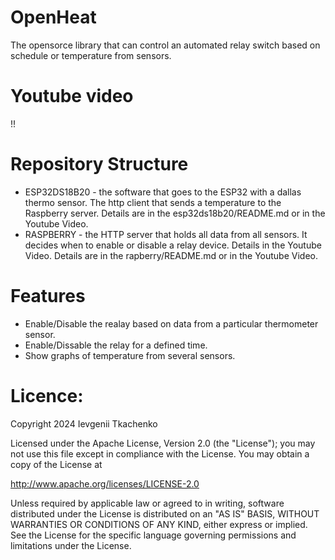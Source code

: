 # OpenHeat 

The opensorce library that can control an automated relay switch based on schedule or temperature from sensors. 

# Youtube video

!!

# Repository Structure 

- ESP32DS18B20 - the software that goes to the ESP32 with a dallas thermo sensor. The http client that sends a temperature to the Raspberry server. Details are in the esp32ds18b20/README.md or in the Youtube Video. 
- RASPBERRY - the HTTP server that holds all data from all sensors. It decides when to enable or disable a relay device. Details in the Youtube Video. Details are in the rapberry/README.md or in the Youtube Video. 

# Features

- Enable/Disable the realay based on data from a particular thermometer sensor.
- Enable/Dissable the relay for a defined time.
- Show graphs of temperature from several sensors.


# Licence:

Copyright 2024  Ievgenii Tkachenko

Licensed under the Apache License, Version 2.0 (the "License");
you may not use this file except in compliance with the License.
You may obtain a copy of the License at

  http://www.apache.org/licenses/LICENSE-2.0

Unless required by applicable law or agreed to in writing, software
distributed under the License is distributed on an "AS IS" BASIS,
WITHOUT WARRANTIES OR CONDITIONS OF ANY KIND, either express or implied.
See the License for the specific language governing permissions and
limitations under the License.